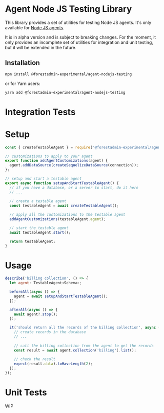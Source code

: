 # Agent Node JS Testing Library

This library provides a set of utilities for testing Node JS agents.
It's only available for [Node JS agents](https://docs.forestadmin.com/developer-guide-agents-nodejs/).

It is in alpha version and is subject to breaking changes.
For the moment, it only provides an incomplete set of utilities for integration and unit testing, but it will be
extended in the future.

## Installation

```bash
npm install @forestadmin-experimental/agent-nodejs-testing
```

or for Yarn users:

```bash
yarn add @forestadmin-experimental/agent-nodejs-testing
```

# Integration Tests

# Setup

```javascript
const { createTestableAgent } = require('@forestadmin-experimental/agent-nodejs-testing');

// customizations to apply to your agent
export function addAgentCustomizations(agent) {
  agent.addDataSource(createSequelizeDataSource(connection));
};

// setup and start a testable agent
export async function setupAndStartTestableAgent() {
  // if you have a database, or a server to start, do it here
  // ...
  
  // create a testable agent
  const testableAgent = await createTestableAgent();

  // apply all the customizations to the testable agent
  addAgentCustomizations(testableAgent.agent);

  // start the testable agent
  await testableAgent.start();

  return testableAgent;
}
```

# Usage

```javascript
describe('billing collection', () => {
  let agent: TestableAgent<Schema>;

  beforeAll(async () => {
    agent = await setupAndStartTestableAgent();
  });

  afterAll(async () => {
    await agent?.stop();
  });

  it('should return all the records of the billing collection', async () => {
    // create records in the database
    // ...
    
    // call the billing collection from the agent to get the records 
    const result = await agent.collection('billing').list();
    
    // check the result
    expect(result.data).toHaveLength(2);
  });
});
```

# Unit Tests

WIP
